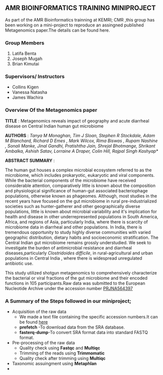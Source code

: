## AMR BIOINFORMATICS TRAINING MINIPROJECT
As part of the AMR Bioinformatics trainning at KEMRI; CMR ,this group has been  working on a mini-project to reproduce an assingned published Metagenomics paper.The details can be found here.


### Group Members
1. Latifa Benta
2. Joseph Mugah
3. Brian Kimutai
   
### Supervisors/ Instructors
- Collins Kigen
- Vanessa Natasha
- James Wachira


### Overview Of the Metagenomics paper
**TITLE** : Metagenomics reveals impact of geography and acute diarrheal disease on Central Indian human gut microbiome

**AUTHORS** : *Tanya M Monaghan, Tim J Sloan, Stephen R Stockdale, Adam M Blanchard, Richard D Emes , Mark Wilcox, Rima Biswas , Rupam Nashine , Sonali Manke, Jinal Gandhi, Pratishtha Jain, Shrejal Bhotmange, Shrikant Ambalka, Ashish Satav, Lorraine A Draper, Colin Hill, Rajpal Singh Kashyap**

**ABSTRACT SUMMARY** : 

The human gut houses a complex microbial ecosystem referred to as the microbiome, which includes prokaryotic, eukaryotic and viral components. While the bacterial components of the microbiome have received considerable attention, comparatively little is known about the composition and physiological significance of human-gut associated bacteriophage populations, otherwise known as phageomes. 
Although, most studies in the recent years have focused on the gut microbiome in rural pre-industrialized societies such as hunter-gatherer and other geographically diverse populations, little is known about microbial variability and it's implication for health and disease in other underrepresented populations in South America, Africa, and regions of Asia, particularly India, where there is scarcity of microbiome data in diarrheal and other populations.
In India, there is tremendous opportunity to study highly diverse communities with varied geographic distribution, dietary habits and socioeconomic stratification. The Central Indian gut microbiome remains grossly understudied. We seek to investigate the burden of antimicrobial resistance and diarrheal diseases,particularly *Clostridoides difficile*, in rural-agricultural and urban populations in Central India , where there is widespread unregulated antibiotic use. 

This study utilized shotgun metagenomics to comprehensively characterize the bacterial or viral fractions of the gut microbiome and their encoded functions in 105 participants.Raw data was submitted to the European Nucleotide Archive under the accession number [PRJNA564397](https://www.ncbi.nlm.nih.gov/bioproject/PRJNA564397)

### A Summary of the Steps followed in our miniproject;
- Acquisition of the raw data
     - We made a text file containing the specific accession numbers.It can be found [here]()
     - **prefetch** -To download data from the SRA database.
     - **fasterq-dump**-To convert SRA format data into standard FASTQ format.
- Pre-processing of the raw data
     - Quality check using **Fastqc** and **Multiqc**
     - Trimming of the reads using **Trimmomatic**
     - Quality check after trimming using **Multiqc**
-  Taxonomic assuingment using **Metaphlan**
-  
